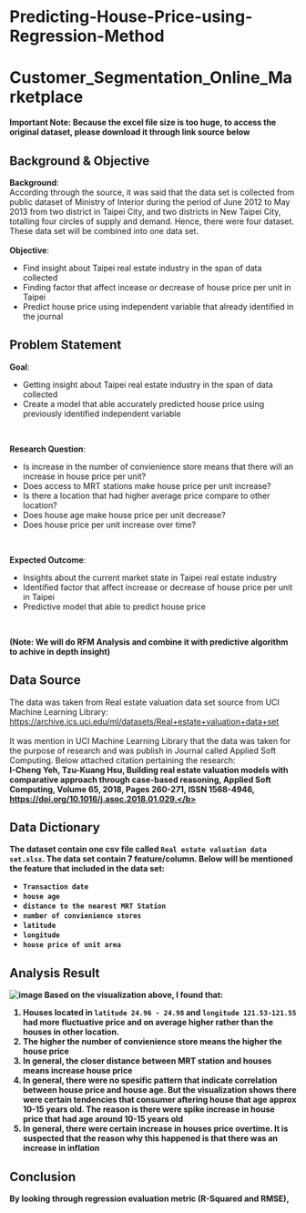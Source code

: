 # Predicting-House-Price-using-Regression-Method
# Customer_Segmentation_Online_Marketplace
**Important Note: Because the excel file size is too huge, to access the original dataset, please download it through link source below**
## Background & Objective
**Background**: 
<br>
According through the source, it was said that the data set is collected from public dataset of Ministry of Interior during the period of June 2012 to May 2013 from two district in Taipei City, and two districts in New Taipei City, totalling four circles of supply and demand. Hence, there were four dataset. These data set will be combined into one data set.  
<br>**Objective**:
<br>
* Find insight about Taipei real estate industry in the span of data collected
* Finding factor that affect incease or decrease of house price per unit in Taipei
* Predict house price using independent variable that already identified in the journal 
## Problem Statement
**Goal**:
* Getting insight about Taipei real estate industry in the span of data collected
* Create a model that able accurately predicted house price using previously identified independent variable
<br>

**Research Question**:
<br>
* Is increase in the number of convienience store means that there will an increase in house price per unit?
* Does access to MRT stations make house price per unit increase? 
* Is there a location that had higher average price compare to other location?
* Does house age make house price per unit decrease?
* Does house price per unit increase over time?
<br>

**Expected Outcome**:
<br>
* Insights about the current market state in Taipei real estate industry
* Identified factor that affect increase or decrease of house price per unit in Taipei
* Predictive model that able to predict house price
<br>

**(Note: We will do RFM Analysis and combine it with predictive algorithm to achive in depth insight)**

## Data Source
The data was taken from Real estate valuation data set source from UCI Machine Learning Library: 
<br>
https://archive.ics.uci.edu/ml/datasets/Real+estate+valuation+data+set
<br>
<br>
It was mention in UCI Machine Learning Library that the data was taken for the purpose of research and was publish in Journal called Applied Soft Computing. Below attached citation pertaining the research:
<br>
<b>I-Cheng Yeh, Tzu-Kuang Hsu, Building real estate valuation models with comparative approach through case-based reasoning, Applied Soft Computing, Volume 65, 2018, Pages 260-271, ISSN 1568-4946, https://doi.org/10.1016/j.asoc.2018.01.029.</b>

## Data Dictionary
The dataset contain one csv file called `Real estate valuation data set.xlsx`. The data set contain 7 feature/column. Below will be mentioned the feature that included in the data set:
* `Transaction date` 
* `house age`
* `distance to the nearest MRT Station`
* `number of convienience stores`
* `latitude`
* `longitude`
* `house price of unit area`

## Analysis Result
![image](https://user-images.githubusercontent.com/69357406/175916122-f26e721c-3e09-486c-9594-9c3a1a404e89.png)
Based on the visualization above, I found that:
1. Houses located in `latitude 24.96 - 24.98` and `longitude 121.53-121.55` had more fluctuative price and on average higher rather than the houses in other location. 
2. The higher the number of convienience store means the higher the house price
3. In general, the closer distance between MRT station and houses means increase house price
4. In general, there were no spesific pattern that indicate correlation between house price and house age. But the visualization shows there were certain tendencies that consumer aftering house that age approx 10-15 years old. The reason is there were spike increase in house price that had age around 10-15 years old
5. In general, there were certain increase in houses price overtime. It is suspected that the reason why this happened is that there was an increase in inflation

## Conclusion
By looking through regression evaluation metric (R-Squared and RMSE), 

